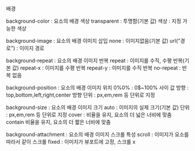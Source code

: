 배경

background-color : 요소의 배경 색상
  transparent : 투명함(기본 값)
  색상 : 지정 가능한 색상

background-image : 요소의 배경 이미지 삽입
  none : 이미지없음(기본 값)
  url("경로") : 이미지 경로

background-repeat : 요소의 배경 이미지 반복
  repeat : 이미지를 수직, 수평 반복(기본 값)
  repeat-x : 이미지를 수평 반복
  repeat-y : 이미지를 수직 반복
  no-repeat : 반복 없음

background-position : 요소의 배경 이미지 위치
  0%0% : 0$~100% 사이 값
  방향 : top,bottom,left,right,center 방향
  단위 : px,em,rem 등 단위로 지정

background-size : 요소의 배경 이미지 크기
  auto : 이미지의 실제 크기(기본 값)
  단위 : px,em,rem 등 단위로 지정
  cover : 비율을 유지, 요소의 더 넓은 너비에 맞춤
  contain 비율을 유지, 요소의 더 짧은 너비에 맞춤

background-attachment : 요소의 배경 이미지 스크롤 특성
  scroll : 이미지가 요소를 따라서 같이 스크롤
  fixed : 이미지가 뷰포트에 고정, 스크롤 x
